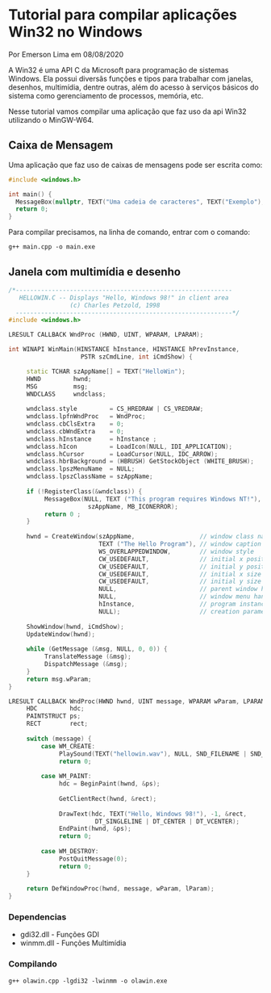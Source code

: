 # Tutorial para compilar aplicações Win32 no Windows
Por Emerson Lima em 08/08/2020

A Win32 é uma API C da Microsoft para programação de sistemas Windows.
Ela possui diversãs funções e tipos para trabalhar com janelas, desenhos, multimídia, dentre outras, além do acesso à serviços básicos do sistema como gerenciamento de processos, memória, etc.

Nesse tutorial vamos compilar uma aplicação que faz uso da api Win32 utilizando o MinGW-W64.

## Caixa de Mensagem

Uma aplicação que faz uso de caixas de mensagens pode ser escrita como:

```c++
#include <windows.h>

int main() {
  MessageBox(nullptr, TEXT("Uma cadeia de caracteres", TEXT("Exemplo"), 0);  
  return 0;
}
```
Para compilar precisamos, na linha de comando, entrar com o comando:

```shell
g++ main.cpp -o main.exe
```

## Janela com multimídia e desenho

```c++
/*------------------------------------------------------------
   HELLOWIN.C -- Displays "Hello, Windows 98!" in client area
                 (c) Charles Petzold, 1998
  ------------------------------------------------------------*/
#include <windows.h>

LRESULT CALLBACK WndProc (HWND, UINT, WPARAM, LPARAM);

int WINAPI WinMain(HINSTANCE hInstance, HINSTANCE hPrevInstance,
                    PSTR szCmdLine, int iCmdShow) {

     static TCHAR szAppName[] = TEXT("HelloWin");
     HWND         hwnd;
     MSG          msg;
     WNDCLASS     wndclass;
     
     wndclass.style         = CS_HREDRAW | CS_VREDRAW;
     wndclass.lpfnWndProc   = WndProc;
     wndclass.cbClsExtra    = 0;
     wndclass.cbWndExtra    = 0;
     wndclass.hInstance     = hInstance ;
     wndclass.hIcon         = LoadIcon(NULL, IDI_APPLICATION);
     wndclass.hCursor       = LoadCursor(NULL, IDC_ARROW);
     wndclass.hbrBackground = (HBRUSH) GetStockObject (WHITE_BRUSH);
     wndclass.lpszMenuName  = NULL;
     wndclass.lpszClassName = szAppName;
     
     if (!RegisterClass(&wndclass)) {
          MessageBox(NULL, TEXT ("This program requires Windows NT!"), 
                      szAppName, MB_ICONERROR);
          return 0 ;
     }
     
     hwnd = CreateWindow(szAppName,                  // window class name
                         TEXT ("The Hello Program"), // window caption
                         WS_OVERLAPPEDWINDOW,        // window style
                         CW_USEDEFAULT,              // initial x position
                         CW_USEDEFAULT,              // initial y position
                         CW_USEDEFAULT,              // initial x size
                         CW_USEDEFAULT,              // initial y size
                         NULL,                       // parent window handle
                         NULL,                       // window menu handle
                         hInstance,                  // program instance handle
                         NULL);                      // creation parameters
     
     ShowWindow(hwnd, iCmdShow);
     UpdateWindow(hwnd);
     
     while (GetMessage (&msg, NULL, 0, 0)) {
          TranslateMessage (&msg);
          DispatchMessage (&msg);
     }
     return msg.wParam;
}

LRESULT CALLBACK WndProc(HWND hwnd, UINT message, WPARAM wParam, LPARAM lParam) {
     HDC         hdc;
     PAINTSTRUCT ps;
     RECT        rect;
     
     switch (message) {
		 case WM_CREATE:
		      PlaySound(TEXT("hellowin.wav"), NULL, SND_FILENAME | SND_ASYNC);
		      return 0;
		      
		 case WM_PAINT:
		      hdc = BeginPaint(hwnd, &ps);
		      
		      GetClientRect(hwnd, &rect);
		      
		      DrawText(hdc, TEXT("Hello, Windows 98!"), -1, &rect,
		                DT_SINGLELINE | DT_CENTER | DT_VCENTER);
		      EndPaint(hwnd, &ps);
		      return 0;
		      
		 case WM_DESTROY:
		      PostQuitMessage(0);
		      return 0;
     }
     
     return DefWindowProc(hwnd, message, wParam, lParam);
}
```

### Dependencias

 - gdi32.dll - Funções GDI
 - winmm.dll - Funções Multimídia
 
### Compilando

```shell
g++ olawin.cpp -lgdi32 -lwinmm -o olawin.exe
```

